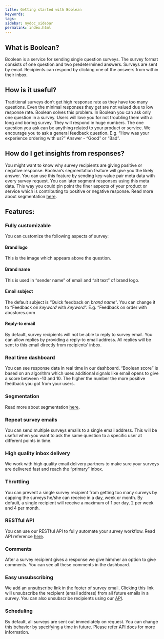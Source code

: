 ```yaml
---
title: Getting started with Boolean
keywords:
tags:
sidebar: mydoc_sidebar
permalink: index.html
---
```


## What is Boolean?

Boolean is a service for sending single question surveys. The survey format consists of one question and two predetermined answers. Surveys are sent by email. Recipients can respond by clicking one of the answers from within their inbox.

## How is it useful?

Traditional surveys don’t get high response rate as they have too many questions. Even the minimal responses they get are not valued due to low response rate. Boolean solves this problem. In Boolean you can ask only one question in a survey. Users will love you for not troubling them with a long and boring survey. They will respond in huge numbers. The one question you ask can be anything related to your product or service. We encourage you to ask a general feedback question. E.g. “How was your experience ordering with us?” Answer - “Good” or “Bad”.

## How do I get insights from responses?

You might want to know why survey recipients are giving positive or negative response. Boolean’s segmentation feature will give you the likely answer. You can use this feature by sending key-value pair meta data with every survey request. You can later segment responses using this meta data. This way you could pin point the finer aspects of your product or service which is contributing to positive or negative response. Read more about segmentation [here](/docs/analyze_responses.html#segmenting-responses).


## Features:
	
### Fully customizable

You can customize the following aspects of survey:

#### Brand logo

This is the image which appears above the question.

#### Brand name

This is used in “sender name” of email and “alt text” of brand logo.

#### Email subject

The default subject is “Quick feedback on _brand name_”. You can change it to “Feedback on _keyword_ with _keyword_”. E.g. “Feedback on order with abcstores.com

#### Reply-to email

By default, survey recipients will not be able to reply to survey email. You can allow replies by providing a reply-to email address. All replies will be sent to this email directly from recipients’ inbox.

### Real time dashboard

You can see response data in real time in our dashboard. “Boolean score” is based on an algorithm which uses additional signals like email opens to give a score between -10 and 10. The higher the number the more positive feedback you got from your users.

### Segmentation

Read more about segmentation [here](/docs/analyze_responses.html#segmenting-responses).

### Repeat survey emails

You can send multiple surveys emails to a single email address. This will be useful when you want to ask the same question to a specific user at different points in time.

### High quality inbox delivery

We work with high quality email delivery partners to make sure your surveys are delivered fast and reach the “primary” inbox.

### Throttling

You can prevent a single survey recipient from getting too many surveys by capping the surveys he/she can receive in a day, week or month. By default, a single recipient will receive a maximum of 1 per day, 2 per week and 4 per month.

### RESTful API

You can use our RESTful API to fully automate your survey workflow. Read API reference [here](/docs/v1_introduction.html).

### Comments

After a survey recipient gives a response we give him/her an option to give comments. You can see all these comments in the dashboard.

### Easy unsubscribing

We add an unsubscribe link in the footer of survey email. Clicking this link will unsubscribe the recipient (email address) from all future emails in a survey. You can also unsubscribe recipients using our [API](/docs/v1_unsubscribes.html).

### Scheduling

By default, all surveys are sent out immediately on request. You can change this behavior by specifying a time in future. Please refer [API docs](/docs/v1_surveys.html) for more information.

